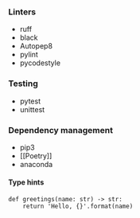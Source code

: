 


### Linters
- ruff
- black
- Autopep8
- pylint
- pycodestyle

### Testing
- pytest
- unittest

### Dependency management
- pip3
- [[Poetry]]
- anaconda
#### Type hints
```
def greetings(name: str) -> str:
	return 'Hello, {}'.format(name)
```

